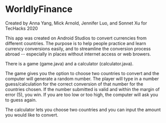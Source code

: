 # WorldlyFinance
Created by Anna Yang, Mick Arnold, Jennifer Luo, and Sonnet Xu for TecHacks 2020

This app was created on Android Studios to convert currencies from different countries. The purpose is to help people practice and learn currency conversions easily, and to streamline the conversion process abroad -- especially in places without internet access or web browers.

There is a game (game.java) and a calculator (calculator.java).

The game gives you the option to choose two countries to convert and the computer will generate a random number. The player will type in a number guess/calculation for the correct conversion of that number for the countries chosen. If the number submitted is valid and within the margin of error (5), you win. If you are too low or too high, the computer will ask you to guess again.

The calculator lets you choose two countries and you can input the amount you would like to convert.

